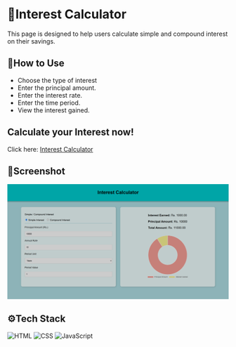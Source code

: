 # 🔢Interest Calculator

This page is designed to help users calculate simple and compound interest on their savings.

## 🚀How to Use

- Choose the type of interest
- Enter the principal amount.
- Enter the interest rate.
- Enter the time period.
- View the interest gained.

## Calculate your Interest now!
Click here: [Interest Calculator](https://megzz24.github.io/interest-calculator/)

## 📸Screenshot

<img src="interest_calculator.png" alt="Interest Calculator Screenshot">

## ⚙️Tech Stack

![HTML](https://img.shields.io/badge/HTML-5-orange) ![CSS](https://img.shields.io/badge/CSS-3-blue) ![JavaScript](https://img.shields.io/badge/JavaScript-ES6-yellow)

